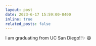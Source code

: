 ```yaml
---
layout: post
date: 2023-6-17 15:59:00-0400
inline: true
related_posts: false
---
```


I am graduating from UC San Diego!!:sparkles: :smile:
